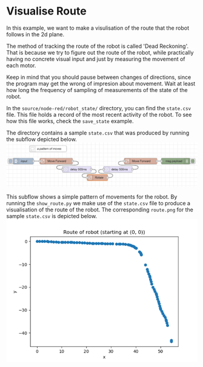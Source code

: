 # Visualise Route

In this example, we want to make a visulisation of the route that the robot follows in the 2d plane.

The method of tracking the route of the robot is called 'Dead Reckoning'. That is because we try to figure out the route of the robot, while practically having no concrete visual input and just by measuring the movement of each motor. 

Keep in mind that you should pause between changes of directions, since the program may get the wrong of impresion about movement. Wait at least how long the frequency of sampling of measurements of the state of the robot.

In the `source/node-red/robot_state/` directory, you can find the `state.csv` file. This file holds a record of the most recent activity of the robot. To see how this file works, check the `save_state` example.

The directory contains a sample `state.csv` that was produced by running the subflow depicted below. 
![Pattern](pattern.png)

This subflow shows a simple pattern of movements for the robot.
By running the `show_route.py` we make use of the `state.csv` file to produce a visualisation of the route of the robot. The corresponding `route.png` for the sample `state.csv` is depicted below.
![Route](route.png)
